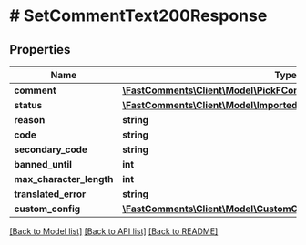 # # SetCommentText200Response

## Properties

Name | Type | Description | Notes
------------ | ------------- | ------------- | -------------
**comment** | [**\FastComments\Client\Model\PickFCommentApprovedOrCommentHTML**](PickFCommentApprovedOrCommentHTML.md) |  |
**status** | [**\FastComments\Client\Model\ImportedAPIStatusFAILED**](ImportedAPIStatusFAILED.md) |  |
**reason** | **string** |  |
**code** | **string** |  |
**secondary_code** | **string** |  | [optional]
**banned_until** | **int** |  | [optional]
**max_character_length** | **int** |  | [optional]
**translated_error** | **string** |  | [optional]
**custom_config** | [**\FastComments\Client\Model\CustomConfigParameters**](CustomConfigParameters.md) |  | [optional]

[[Back to Model list]](../../README.md#models) [[Back to API list]](../../README.md#endpoints) [[Back to README]](../../README.md)
